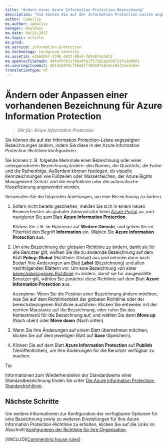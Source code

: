 ```yaml
---
title: "Ändern einer Azure Information Protection-Bezeichnung"
description: "Sie können die auf der Information Protection-Leiste angezeigten Bezeichnungen ändern, indem Sie diese in der Azure Information Protection-Richtlinie konfigurieren."
author: cabailey
ms.author: cabailey
manager: mbaldwin
ms.date: 04/25/2017
ms.topic: article
ms.prod: 
ms.service: information-protection
ms.technology: techgroup-identity
ms.assetid: e3b6d95f-334b-4d17-80a9-7d5487ab5d32
ms.openlocfilehash: 48faf9703176ba8f67f57582ea584733fe3e9b01
ms.sourcegitcommit: d814d2876cf56e8fff0b107a5e3ec6df2aeda9ae
translationtype: HT
---
```

# <a name="how-to-change-or-customize-an-existing-label-for-azure-information-protection"></a>Ändern oder Anpassen einer vorhandenen Bezeichnung für Azure Information Protection

>*Gilt für: Azure Information Protection*

Sie können die auf der Information Protection-Leiste angezeigten Bezeichnungen ändern, indem Sie diese in der Azure Information Protection-Richtlinie konfigurieren.

Sie können z. B. folgende Merkmale einer Bezeichnung oder einer untergeordneten Bezeichnung ändern: den Namen, die QuickInfo, die Farbe und die Reihenfolge. Außerdem können festlegen, ob visuelle Kennzeichnungen wie Fußzeilen oder Wasserzeichen, der Azure Rights Management-Schutz und die empfohlene oder die automatische Klassifizierung angewendet werden.

Verwenden Sie die folgenden Anleitungen, um eine Bezeichnung zu ändern.


1. Sofern nicht bereits geschehen, melden Sie sich in einem neuen Browserfenster als globaler Administrator beim [Azure-Portal](https://portal.azure.com) an, und navigieren Sie zum Blatt **Azure Information Protection**. 
    
    Klicken Sie z.B. im Hubmenü auf **Weitere Dienste**, und geben Sie im Filterfeld den Begriff **Information** ein. Wählen Sie **Azure Information Protection** aus.

2. Um eine Bezeichnung der globalen Richtlinie zu ändern, damit sie für alle Benutzer gilt, wählen Sie die zu ändernde Bezeichnung auf dem Blatt **Policy: Global** (Richtlinie: Global) aus und nehmen dann nach Bedarf Ihre Änderungen am Blatt **Label** (Bezeichnung) und allen nachfolgenden Blättern vor. Um eine Bezeichnung von einer [bereichsbezogenen Richtlinie](configure-policy-scope.md) zu ändern, damit sie für ausgewählte Benutzer gilt, wählen Sie zunächst diese Richtlinie auf dem Blatt **Azure Information Protection** aus.

    Ausnahme: Wenn Sie die Position einer Bezeichnung ändern möchten, was Sie auf dem Richtlinienblatt der globalen Richtlinie oder der bereichsbezogenen Richtlinie ausführen: Klicken Sie entweder mit der rechten Maustaste auf die Bezeichnung, oder rufen Sie das Kontextmenü für die Bezeichnung auf, und wählen Sie dann **Move up** (Nach oben) oder **Move down** (Nach unten).

3. Wenn Sie Ihre Änderungen auf einem Blatt übernehmen möchten, klicken Sie auf dem jeweiligen Blatt auf **Save** (Speichern).

4. Klicken Sie auf dem Blatt **Azure Information Protection** auf **Publish** (Veröffentlichen), um Ihre Änderungen für die Benutzer verfügbar zu machen.

> [!TIP]
>Informationen zum Wiederherstellen der Standardwerte einer Standardbezeichnung finden Sie unter [Die Azure Information Protection-Standardrichtlinie](configure-policy-default.md).

## <a name="next-steps"></a>Nächste Schritte

Um weitere Informationen zur Konfiguration der verfügbaren Optionen für eine Bezeichnung sowie zu weiteren Einstellungen für Ihre Azure Information Protection-Richtlinie zu erhalten, klicken Sie auf die Links im Abschnitt [Konfigurieren der Richtlinie für Ihre Organisation](configure-policy.md#configuring-your-organizations-policy).

[!INCLUDE[Commenting house rules](../includes/houserules.md)]


